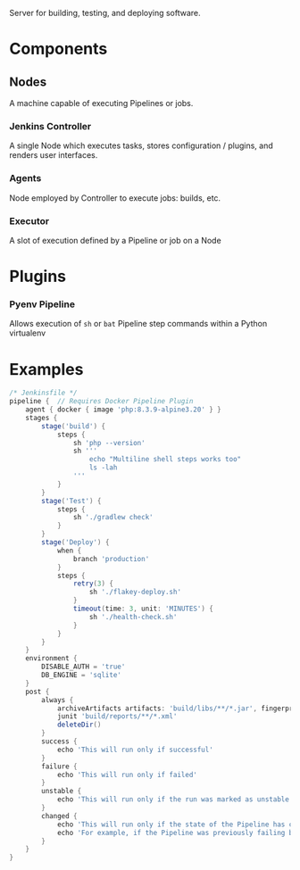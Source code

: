 Server for building, testing, and deploying software.
# Components
## Nodes
A machine capable of executing Pipelines or jobs.
### Jenkins Controller
A single Node which executes tasks, stores configuration / plugins, and renders user interfaces.
### Agents
Node employed by Controller to execute jobs: builds, etc.
### Executor
A slot of execution defined by a Pipeline or job on a Node

# Plugins
### Pyenv Pipeline
Allows execution of `sh` or `bat` Pipeline step commands within a Python virtualenv
# Examples
```groovy
/* Jenkinsfile */
pipeline {  // Requires Docker Pipeline Plugin
    agent { docker { image 'php:8.3.9-alpine3.20' } }
    stages {
        stage('build') {
            steps {
                sh 'php --version'
                sh '''
                    echo "Multiline shell steps works too"
                    ls -lah
                '''
            }
        }
        stage('Test') {
		    steps {
			    sh './gradlew check'
		    }
	    }
        stage('Deploy') {
	        when {
		        branch 'production'
	        }
            steps {
                retry(3) {
                    sh './flakey-deploy.sh'
                }
                timeout(time: 3, unit: 'MINUTES') {
                    sh './health-check.sh'
                }
            }
        }
    }
    environment {
	    DISABLE_AUTH = 'true'
	    DB_ENGINE = 'sqlite'
    }
    post {
        always {
	        archiveArtifacts artifacts: 'build/libs/**/*.jar', fingerprint: true
            junit 'build/reports/**/*.xml'
            deleteDir()
        }
        success {
            echo 'This will run only if successful'
        }
        failure {
            echo 'This will run only if failed'
        }
        unstable {
            echo 'This will run only if the run was marked as unstable'
        }
        changed {
            echo 'This will run only if the state of the Pipeline has changed'
            echo 'For example, if the Pipeline was previously failing but is now successful'
        }
    }
}
```